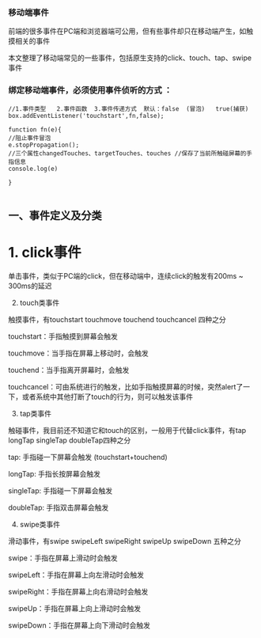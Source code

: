 ### 移动端事件

前端的很多事件在PC端和浏览器端可公用，但有些事件却只在移动端产生，如触摸相关的事件

本文整理了移动端常见的一些事件，包括原生支持的click、touch、tap、swipe事件

### 绑定移动端事件，必须使用事件侦听的方式  ：
```
//1.事件类型   2.事件函数  3.事件传递方式  默认：false  (冒泡)   true(捕获)
box.addEventListener('touchstart',fn,false);

function fn(e){
//阻止事件冒泡
e.stopPropagation();
//三个属性changedTouches、targetTouches、touches //保存了当前所触碰屏幕的手指信息
console.log(e)

}


```

## 一、事件定义及分类

# 1. click事件

单击事件，类似于PC端的click，但在移动端中，连续click的触发有200ms ~ 300ms的延迟

2. touch类事件

触摸事件，有touchstart touchmove touchend touchcancel 四种之分

touchstart：手指触摸到屏幕会触发

touchmove：当手指在屏幕上移动时，会触发

touchend：当手指离开屏幕时，会触发

touchcancel：可由系统进行的触发，比如手指触摸屏幕的时候，突然alert了一下，或者系统中其他打断了touch的行为，则可以触发该事件

3. tap类事件

触碰事件，我目前还不知道它和touch的区别，一般用于代替click事件，有tap longTap singleTap doubleTap四种之分

tap: 手指碰一下屏幕会触发  (touchstart+touchend)

longTap: 手指长按屏幕会触发

singleTap: 手指碰一下屏幕会触发

doubleTap: 手指双击屏幕会触发

4. swipe类事件

滑动事件，有swipe swipeLeft swipeRight swipeUp swipeDown 五种之分

swipe：手指在屏幕上滑动时会触发

swipeLeft：手指在屏幕上向左滑动时会触发

swipeRight：手指在屏幕上向右滑动时会触发

swipeUp：手指在屏幕上向上滑动时会触发

swipeDown：手指在屏幕上向下滑动时会触发
